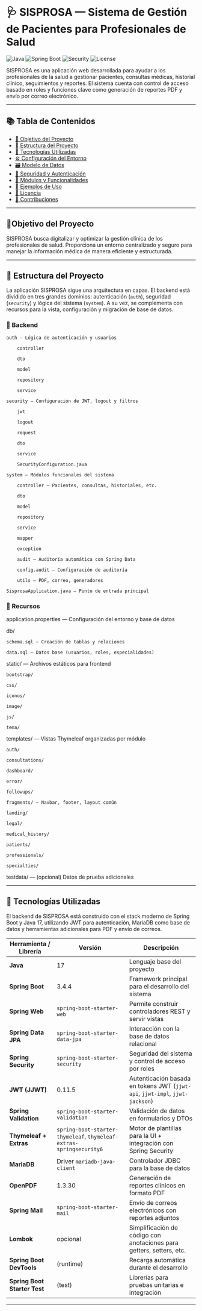 # 🩺 SISPROSA — Sistema de Gestión de Pacientes para Profesionales de Salud

![Java](https://img.shields.io/badge/java-17-blue) 
![Spring Boot](https://img.shields.io/badge/Spring--Boot-3.4.4-green)
![Security](https://img.shields.io/badge/security-JWT-blueviolet)
![License](https://img.shields.io/badge/license-MIT-lightgrey)

SISPROSA es una aplicación web desarrollada para ayudar a los profesionales de la salud a gestionar pacientes, consultas médicas, historial clínico, seguimientos y reportes. El sistema cuenta con control de acceso basado en roles y funciones clave como generación de reportes PDF y envío por correo electrónico.

---

## 📚 Tabla de Contenidos

- [🎯 Objetivo del Proyecto](#-objetivo-del-proyecto)
- [🧱 Estructura del Proyecto](#-estructura-del-proyecto)
- [🧰 Tecnologías Utilizadas](#-tecnologías-utilizadas)
- [⚙️ Configuración del Entorno](#-configuración-del-entorno)
- [🗃 Modelo de Datos](#-modelo-de-datos)
- [🔐 Seguridad y Autenticación](#-seguridad-y-autenticación)
- [🧩 Módulos y Funcionalidades](#-módulos-y-funcionalidades)
- [🧪 Ejemplos de Uso](#-ejemplos-de-uso)
- [📄 Licencia](#-licencia)
- [🤝 Contribuciones](#-contribuciones)

---
## 🎯Objetivo del Proyecto

SISPROSA busca digitalizar y optimizar la gestión clínica de los profesionales de salud. Proporciona un entorno centralizado y seguro para manejar la información médica de manera eficiente y estructurada.

---
## 🧱 Estructura del Proyecto

La aplicación SISPROSA sigue una arquitectura en capas. El backend está dividido en tres grandes dominios: autenticación (`auth`), seguridad (`security`) y lógica del sistema (`system`). A su vez, se complementa con recursos para la vista, configuración y migración de base de datos.

### 🧩 Backend



    auth — Lógica de autenticación y usuarios

        controller

        dto

        model

        repository

        service

    security — Configuración de JWT, logout y filtros

        jwt

        logout

        request

        dto

        service

        SecurityConfiguration.java

    system — Módulos funcionales del sistema

        controller — Pacientes, consultas, historiales, etc.

        dto

        model

        repository

        service

        mapper

        exception

        audit — Auditoría automática con Spring Data

        config.audit — Configuración de auditoría

        utils — PDF, correo, generadores

    SisprosaApplication.java — Punto de entrada principal

### 📂 Recursos

application.properties — Configuración del entorno y base de datos

db/

    schema.sql — Creación de tablas y relaciones

    data.sql — Datos base (usuarios, roles, especialidades)

static/ — Archivos estáticos para frontend

    bootstrap/

    css/

    iconos/

    image/

    js/

    tema/

templates/ — Vistas Thymeleaf organizadas por módulo

    auth/

    consultations/

    dashboard/

    error/

    followups/

    fragments/ — Navbar, footer, layout común

    landing/

    legal/

    medical_history/

    patients/

    professionals/

    specialties/

testdata/ — (opcional) Datos de prueba adicionales

---
## 🧰 Tecnologías Utilizadas

El backend de SISPROSA está construido con el stack moderno de Spring Boot y Java 17, utilizando JWT para autenticación, MariaDB como base de datos y herramientas adicionales para PDF y envío de correos.

| Herramienta / Librería       | Versión                                                             | Descripción                                                                  |
| ---------------------------- | ------------------------------------------------------------------- | ---------------------------------------------------------------------------- |
| **Java**                     | 17                                                                  | Lenguaje base del proyecto                                                   |
| **Spring Boot**              | 3.4.4                                                               | Framework principal para el desarrollo del sistema                           |
| **Spring Web**               | `spring-boot-starter-web`                                           | Permite construir controladores REST y servir vistas                         |
| **Spring Data JPA**          | `spring-boot-starter-data-jpa`                                      | Interacción con la base de datos relacional                                  |
| **Spring Security**          | `spring-boot-starter-security`                                      | Seguridad del sistema y control de acceso por roles                          |
| **JWT (JJWT)**               | 0.11.5                                                              | Autenticación basada en tokens JWT (`jjwt-api`, `jjwt-impl`, `jjwt-jackson`) |
| **Spring Validation**        | `spring-boot-starter-validation`                                    | Validación de datos en formularios y DTOs                                    |
| **Thymeleaf + Extras**       | `spring-boot-starter-thymeleaf`, `thymeleaf-extras-springsecurity6` | Motor de plantillas para la UI + integración con Spring Security             |
| **MariaDB**                  | Driver `mariadb-java-client`                                        | Controlador JDBC para la base de datos                                       |
| **OpenPDF**                  | 1.3.30                                                              | Generación de reportes clínicos en formato PDF                               |
| **Spring Mail**              | `spring-boot-starter-mail`                                          | Envío de correos electrónicos con reportes adjuntos                          |
| **Lombok**                   | opcional                                                            | Simplificación de código con anotaciones para getters, setters, etc.         |
| **Spring Boot DevTools**     | (runtime)                                                           | Recarga automática durante el desarrollo                                     |
| **Spring Boot Starter Test** | (test)                                                              | Librerías para pruebas unitarias e integración                               |

---

